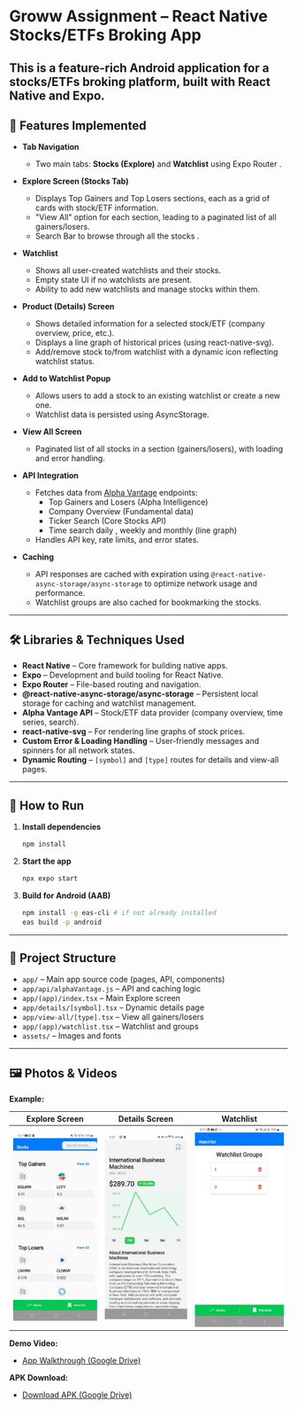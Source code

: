 # Groww Assignment – React Native Stocks/ETFs Broking App

This is a feature-rich Android application for a stocks/ETFs broking platform, built with React Native and Expo. 
---

## 📱 Features Implemented

- **Tab Navigation**
  - Two main tabs: **Stocks (Explore)** and **Watchlist** using Expo Router .

- **Explore Screen (Stocks Tab)**
  - Displays Top Gainers and Top Losers sections, each as a grid of cards with stock/ETF information.
  - "View All" option for each section, leading to a paginated list of all gainers/losers.
  - Search Bar to browse through all the stocks .
- **Watchlist**
  - Shows all user-created watchlists and their stocks.
  - Empty state UI if no watchlists are present.
  - Ability to add new watchlists and manage stocks within them.

- **Product (Details) Screen**
  - Shows detailed information for a selected stock/ETF (company overview, price, etc.).
  - Displays a line graph of historical prices (using react-native-svg).
  - Add/remove stock to/from watchlist with a dynamic icon reflecting watchlist status.

- **Add to Watchlist Popup**
  - Allows users to add a stock to an existing watchlist or create a new one.
  - Watchlist data is persisted using AsyncStorage.

- **View All Screen**
  - Paginated list of all stocks in a section (gainers/losers), with loading and error handling.

- **API Integration**
  - Fetches data from [Alpha Vantage](https://www.alphavantage.co) endpoints:
    - Top Gainers and Losers (Alpha Intelligence)
    - Company Overview (Fundamental data)
    - Ticker Search (Core Stocks API)
    - Time search daily , weekly and monthly (line graph)
  - Handles API key, rate limits, and error states.

- **Caching**
  - API responses are cached with expiration using `@react-native-async-storage/async-storage` to optimize network usage and performance.
  - Watchlist groups are also cached for bookmarking the stocks.

---

## 🛠️ Libraries & Techniques Used

- **React Native** – Core framework for building native apps.
- **Expo** – Development and build tooling for React Native.
- **Expo Router** – File-based routing and navigation.
- **@react-native-async-storage/async-storage** – Persistent local storage for caching and watchlist management.
- **Alpha Vantage API** – Stock/ETF data provider (company overview, time series, search).
- **react-native-svg** – For rendering line graphs of stock prices.
- **Custom Error & Loading Handling** – User-friendly messages and spinners for all network states.
- **Dynamic Routing** – `[symbol]` and `[type]` routes for details and view-all pages.

---

## 🚦 How to Run

1. **Install dependencies**
   ```bash
   npm install
   ```
2. **Start the app**
   ```bash
   npx expo start
   ```
3. **Build for Android (AAB)**
   ```bash
   npm install -g eas-cli # if not already installed
   eas build -p android
   ```

---

## 📁 Project Structure

- `app/` – Main app source code (pages, API, components)
- `app/api/alphaVantage.js` – API and caching logic
- `app/(app)/index.tsx` – Main Explore screen
- `app/details/[symbol].tsx` – Dynamic details page
- `app/view-all/[type].tsx` – View all gainers/losers
- `app/(app)/watchlist.tsx` – Watchlist and groups
- `assets/` – Images and fonts

---

## 🖼️ Photos & Videos


**Example:**

| Explore Screen | Details Screen | Watchlist |
|---|---|---|
| ![Explore](assets/images/screenshot_explore.png) | ![Details](assets/images/screenshot_details.png) | ![Watchlist](assets/images/screenshot_watchlist.png) |

**Demo Video:**
- [App Walkthrough (Google Drive)](https://drive.google.com/file/d/17Lq1nnOTetpAo-_3qzNIKzFsXFEj0wB_/view?usp=drivesdk)


**APK Download:**
- [Download APK (Google Drive)](https://drive.google.com/file/d/17RSqkujaB7lKjfHL6Qn1EgjDYrN-iVlu/view?usp=drivesdk)